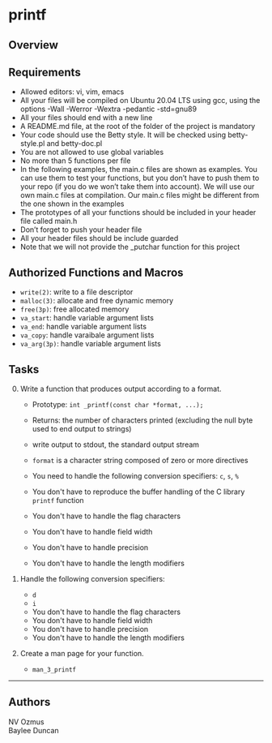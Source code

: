 # printf  
  
## Overview  
  
## Requirements  
  
- Allowed editors: vi, vim, emacs
- All your files will be compiled on Ubuntu 20.04 LTS using gcc, using the options -Wall -Werror -Wextra -pedantic -std=gnu89
- All your files should end with a new line
- A README.md file, at the root of the folder of the project is mandatory
- Your code should use the Betty style. It will be checked using betty-style.pl and betty-doc.pl
- You are not allowed to use global variables
- No more than 5 functions per file
- In the following examples, the main.c files are shown as examples. You can use them to test your functions, but you don’t have to push them to your repo (if you do we won’t take them into account). We will use our own main.c files at compilation. Our main.c files might be different from the one shown in the examples
- The prototypes of all your functions should be included in your header file called main.h
- Don’t forget to push your header file
- All your header files should be include guarded
- Note that we will not provide the _putchar function for this project  
  
## Authorized Functions and Macros  
  
- `write(2)`: write to a file descriptor  
- `malloc(3)`: allocate and free dynamic memory  
- `free(3p)`: free allocated memory  
- `va_start`: handle variable argument lists  
- `va_end`: handle variable argument lists  
- `va_copy`: handle varaibale argument lists  
- `va_arg(3p)`: handle variable argument lists  
  
## Tasks  
  
0. Write a function that produces output according to a format.  
	- Prototype: `int _printf(const char *format, ...);`  
	- Returns: the number of characters printed (excluding the null byte used to end output to strings)  
	- write output to stdout, the standard output stream  
	- `format` is a character string composed of zero or more directives  
	- You need to handle the following conversion specifiers: `c`, `s`, `%`  
  
	- You don't have to reproduce the buffer handling of the C library `printf` function  
	- You don't have to handle the flag characters  
	- You don't have to handle field width  
	- You don't have to handle precision  
	- You don't have to handle the length modifiers  
  
1. Handle the following conversion specifiers:  
	- `d`  
	- `i`  
	- You don't have to handle the flag characters  
	- You don't have to handle field width  
	- You don't have to handle precision  
	- You don't have to handle the length modifiers  
  
2. Create a man page for your function. 
	- `man_3_printf`  
  
---  
  
## Authors  
  
NV Ozmus  
Baylee Duncan  
